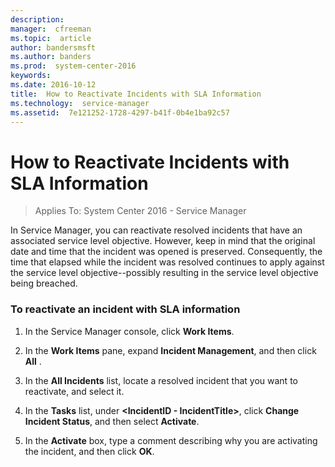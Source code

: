```yaml
---
description:  
manager:  cfreeman
ms.topic:  article
author: bandersmsft
ms.author: banders
ms.prod:  system-center-2016
keywords:  
ms.date: 2016-10-12
title:  How to Reactivate Incidents with SLA Information
ms.technology:  service-manager
ms.assetid:  7e121252-1728-4297-b41f-0b4e1ba92c57
---
```


# How to Reactivate Incidents with SLA Information

>Applies To: System Center 2016 - Service Manager

In Service Manager, you can reactivate resolved incidents that have an associated service level objective. However, keep in mind that the original date and time that the incident was opened is preserved. Consequently, the time that elapsed while the incident was resolved continues to apply against the service level objective--possibly resulting in the service level objective being breached.

### To reactivate an incident with SLA information

1.  In the Service Manager console, click **Work Items**.

2.  In the **Work Items** pane, expand **Incident Management**, and then click **All** .

3.  In the **All Incidents** list, locate a resolved incident that you want to reactivate, and select it.

4.  In the **Tasks** list, under **&lt;IncidentID - IncidentTitle&gt;**, click **Change Incident Status**, and then select **Activate**.

5.  In the **Activate** box, type a comment describing why you are activating the incident, and then click **OK**.
